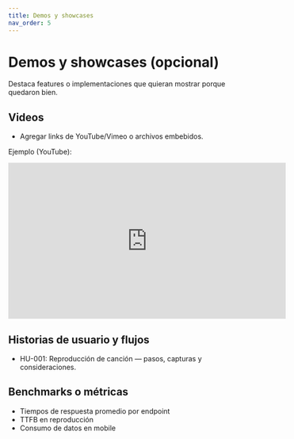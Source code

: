 ```yaml
---
title: Demos y showcases
nav_order: 5
---
```


# Demos y showcases (opcional)

Destaca features o implementaciones que quieran mostrar porque quedaron bien.

## Videos

- Agregar links de YouTube/Vimeo o archivos embebidos.

Ejemplo (YouTube):

<iframe width="560" height="315" src="https://www.youtube.com/embed/VIDEO_ID" title="Demo Melodia" frameborder="0" allow="accelerometer; autoplay; clipboard-write; encrypted-media; gyroscope; picture-in-picture; web-share" allowfullscreen></iframe>

## Historias de usuario y flujos

- HU-001: Reproducción de canción — pasos, capturas y consideraciones.

## Benchmarks o métricas

- Tiempos de respuesta promedio por endpoint
- TTFB en reproducción
- Consumo de datos en mobile
